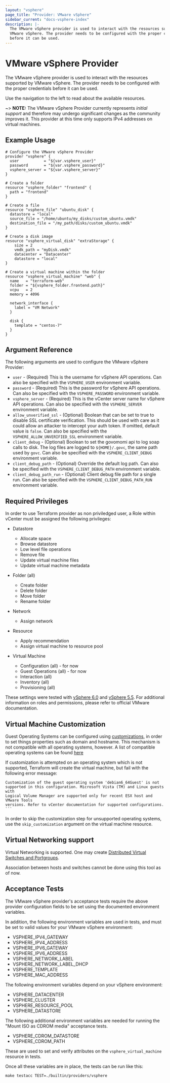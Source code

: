 ```yaml
---
layout: "vsphere"
page_title: "Provider: VMware vSphere"
sidebar_current: "docs-vsphere-index"
description: |-
  The VMware vSphere provider is used to interact with the resources supported by
  VMware vSphere. The provider needs to be configured with the proper credentials
  before it can be used.
---
```


# VMware vSphere Provider

The VMware vSphere provider is used to interact with the resources supported by
VMware vSphere.
The provider needs to be configured with the proper credentials before it can be used.

Use the navigation to the left to read about the available resources.

~> **NOTE:** The VMware vSphere Provider currently represents _initial support_
and therefore may undergo significant changes as the community improves it. This
provider at this time only supports IPv4 addresses on virtual machines.

## Example Usage

```
# Configure the VMware vSphere Provider
provider "vsphere" {
  user           = "${var.vsphere_user}"
  password       = "${var.vsphere_password}"
  vsphere_server = "${var.vsphere_server}"
}

# Create a folder
resource "vsphere_folder" "frontend" {
  path = "frontend"
}

# Create a file
resource "vsphere_file" "ubuntu_disk" {
  datastore = "local"
  source_file = "/home/ubuntu/my_disks/custom_ubuntu.vmdk"
  destination_file = "/my_path/disks/custom_ubuntu.vmdk"
}

# Create a disk image
resource "vsphere_virtual_disk" "extraStorage" {
    size = 2
    vmdk_path = "myDisk.vmdk"
    datacenter = "Datacenter"
    datastore = "local"
}

# Create a virtual machine within the folder
resource "vsphere_virtual_machine" "web" {
  name   = "terraform-web"
  folder = "${vsphere_folder.frontend.path}"
  vcpu   = 2
  memory = 4096

  network_interface {
    label = "VM Network"
  }

  disk {
    template = "centos-7"
  }
}
```

## Argument Reference

The following arguments are used to configure the VMware vSphere Provider:

* `user` - (Required) This is the username for vSphere API operations. Can also
  be specified with the `VSPHERE_USER` environment variable.
* `password` - (Required) This is the password for vSphere API operations. Can
  also be specified with the `VSPHERE_PASSWORD` environment variable.
* `vsphere_server` - (Required) This is the vCenter server name for vSphere API
  operations. Can also be specified with the `VSPHERE_SERVER` environment
  variable.
* `allow_unverified_ssl` - (Optional) Boolean that can be set to true to
  disable SSL certificate verification. This should be used with care as it
  could allow an attacker to intercept your auth token. If omitted, default
  value is `false`. Can also be specified with the `VSPHERE_ALLOW_UNVERIFIED_SSL`
  environment variable.
* `client_debug` - (Optional) Boolean to set the govomomi api to log soap calls
   to disk.  The log files are logged to `${HOME}/.govc`, the same path used by
  `govc`.  Can also be specified with the `VSPHERE_CLIENT_DEBUG` environment 
   variable.
* `client_debug_path` - (Optional) Override the default log path. Can also 
   be specified with the `VSPHERE_CLIENT_DEBUG_PATH` environment variable.
* `client_debug_path_run` - (Optional) Client debug file path for a single run. Can also 
   be specified with the `VSPHERE_CLIENT_DEBUG_PATH_RUN` environment variable.

## Required Privileges

In order to use Terraform provider as non priviledged user, a Role within
vCenter must be assigned the following privileges:

* Datastore
   - Allocate space
   - Browse datastore
   - Low level file operations
   - Remove file
   - Update virtual machine files
   - Update virtual machine metadata

* Folder (all)
   - Create folder
   - Delete folder
   - Move folder
   - Rename folder

* Network
   - Assign network

* Resource
   - Apply recommendation
   - Assign virtual machine to resource pool

* Virtual Machine
   - Configuration (all) - for now
   - Guest Operations (all) - for now
   - Interaction (all)
   - Inventory (all)
   - Provisioning (all)

These settings were tested with [vSphere
6.0](https://pubs.vmware.com/vsphere-60/index.jsp?topic=%2Fcom.vmware.vsphere.security.doc%2FGUID-18071E9A-EED1-4968-8D51-E0B4F526FDA3.html)
and [vSphere
5.5](https://pubs.vmware.com/vsphere-55/index.jsp?topic=%2Fcom.vmware.vsphere.security.doc%2FGUID-18071E9A-EED1-4968-8D51-E0B4F526FDA3.html).
For additional information on roles and permissions, please refer to official
VMware documentation.

## Virtual Machine Customization

Guest Operating Systems can be configured using
[customizations](https://pubs.vmware.com/vsphere-50/index.jsp#com.vmware.vsphere.vm_admin.doc_50/GUID-80F3F5B5-F795-45F1-B0FA-3709978113D5.html),
in order to set things properties such as domain and hostname. This mechanism
is not compatible with all operating systems, however. A list of compatible
operating systems can be found
[here](http://partnerweb.vmware.com/programs/guestOS/guest-os-customization-matrix.pdf)

If customization is attempted on an operating system which is not supported, Terraform will
create the virtual machine, but fail with the following error message:

```
Customization of the guest operating system 'debian6_64Guest' is not
supported in this configuration. Microsoft Vista (TM) and Linux guests with
Logical Volume Manager are supported only for recent ESX host and VMware Tools
versions. Refer to vCenter documentation for supported configurations.  ```
```

In order to skip the customization step for unsupported operating systems, use
the `skip_customization` argument on the virtual machine resource.

## Virtual Networking support

Virtual Networking is supported. One may create [Distributed Virtual Switches and Portgroups](https://pubs.vmware.com/vsphere-51/index.jsp?topic=%2Fcom.vmware.wssdk.pg.doc%2FPG_Networking.11.3.html).

Association between hosts and switches cannot be done using this tool as of now.

## Acceptance Tests

The VMware vSphere provider's acceptance tests require the above provider
configuration fields to be set using the documented environment variables.

In addition, the following environment variables are used in tests, and must be
set to valid values for your VMware vSphere environment:

 * VSPHERE\_IPV4\_GATEWAY
 * VSPHERE\_IPV4\_ADDRESS
 * VSPHERE\_IPV6\_GATEWAY
 * VSPHERE\_IPV6\_ADDRESS
 * VSPHERE\_NETWORK\_LABEL
 * VSPHERE\_NETWORK\_LABEL\_DHCP
 * VSPHERE\_TEMPLATE
 * VSPHERE\_MAC\_ADDRESS

The following environment variables depend on your vSphere environment:

 * VSPHERE\_DATACENTER
 * VSPHERE\_CLUSTER
 * VSPHERE\_RESOURCE\_POOL
 * VSPHERE\_DATASTORE

The following additional environment variables are needed for running the
"Mount ISO as CDROM media" acceptance tests.

 * VSPHERE\_CDROM\_DATASTORE
 * VSPHERE\_CDROM\_PATH


These are used to set and verify attributes on the `vsphere_virtual_machine`
resource in tests.

Once all these variables are in place, the tests can be run like this:

```
make testacc TEST=./builtin/providers/vsphere
```


